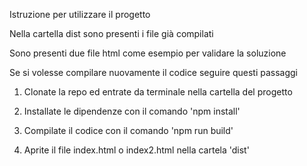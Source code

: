 Istruzione per utilizzare il progetto

Nella cartella dist sono presenti i file già compilati

Sono presenti due file html come esempio per validare la soluzione

Se si volesse compilare nuovamente il codice seguire questi passaggi

1. Clonate la repo ed entrate da terminale nella cartella del progetto

2. Installate le dipendenze con il comando 'npm install'

3. Compilate il codice con il comando 'npm run build'

4. Aprite il file index.html o index2.html nella cartela 'dist'